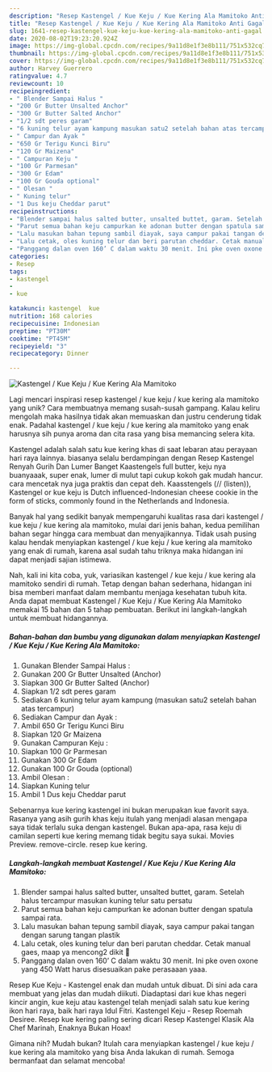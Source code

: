 ```yaml
---
description: "Resep Kastengel / Kue Keju / Kue Kering Ala Mamitoko Anti Gagal"
title: "Resep Kastengel / Kue Keju / Kue Kering Ala Mamitoko Anti Gagal"
slug: 1641-resep-kastengel-kue-keju-kue-kering-ala-mamitoko-anti-gagal
date: 2020-08-02T19:23:20.924Z
image: https://img-global.cpcdn.com/recipes/9a11d8e1f3e8b111/751x532cq70/kastengel-kue-keju-kue-kering-ala-mamitoko-foto-resep-utama.jpg
thumbnail: https://img-global.cpcdn.com/recipes/9a11d8e1f3e8b111/751x532cq70/kastengel-kue-keju-kue-kering-ala-mamitoko-foto-resep-utama.jpg
cover: https://img-global.cpcdn.com/recipes/9a11d8e1f3e8b111/751x532cq70/kastengel-kue-keju-kue-kering-ala-mamitoko-foto-resep-utama.jpg
author: Harvey Guerrero
ratingvalue: 4.7
reviewcount: 10
recipeingredient:
- " Blender Sampai Halus "
- "200 Gr Butter Unsalted Anchor"
- "300 Gr Butter Salted Anchor"
- "1/2 sdt peres garam"
- "6 kuning telur ayam kampung masukan satu2 setelah bahan atas tercampur"
- " Campur dan Ayak "
- "650 Gr Terigu Kunci Biru"
- "120 Gr Maizena"
- " Campuran Keju "
- "100 Gr Parmesan"
- "300 Gr Edam"
- "100 Gr Gouda optional"
- " Olesan "
- " Kuning telur"
- "1 Dus keju Cheddar parut"
recipeinstructions:
- "Blender sampai halus salted butter, unsalted buttet, garam. Setelah halus tercampur masukan kuning telur satu persatu"
- "Parut semua bahan keju campurkan ke adonan butter dengan spatula sampai rata."
- "Lalu masukan bahan tepung sambil diayak, saya campur pakai tangan dengan sarung tangan plastik"
- "Lalu cetak, oles kuning telur dan beri parutan cheddar. Cetak manual gaes, maap ya mencong2 dikit 🤣"
- "Panggang dalan oven 160’ C dalam waktu 30 menit. Ini pke oven oxone yang 450 Watt harus disesuaikan pake perasaaan yaaa."
categories:
- Resep
tags:
- kastengel
- 
- kue

katakunci: kastengel  kue 
nutrition: 168 calories
recipecuisine: Indonesian
preptime: "PT30M"
cooktime: "PT45M"
recipeyield: "3"
recipecategory: Dinner

---
```



![Kastengel / Kue Keju / Kue Kering Ala Mamitoko](https://img-global.cpcdn.com/recipes/9a11d8e1f3e8b111/751x532cq70/kastengel-kue-keju-kue-kering-ala-mamitoko-foto-resep-utama.jpg)

Lagi mencari inspirasi resep kastengel / kue keju / kue kering ala mamitoko yang unik? Cara membuatnya memang susah-susah gampang. Kalau keliru mengolah maka hasilnya tidak akan memuaskan dan justru cenderung tidak enak. Padahal kastengel / kue keju / kue kering ala mamitoko yang enak harusnya sih punya aroma dan cita rasa yang bisa memancing selera kita.

Kastengel adalah salah satu kue kering khas di saat lebaran atau perayaan hari raya lainnya. biasanya selalu berdampingan dengan Resep Kastengel Renyah Gurih Dan Lumer Banget Kaastengels full butter, keju nya buanyaaak, super enak, lumer di mulut tapi cukup kokoh gak mudah hancur. cara mencetak nya juga praktis dan cepat deh. Kaasstengels (// (listen)), Kastengel or kue keju is Dutch influenced-Indonesian cheese cookie in the form of sticks, commonly found in the Netherlands and Indonesia.

Banyak hal yang sedikit banyak mempengaruhi kualitas rasa dari kastengel / kue keju / kue kering ala mamitoko, mulai dari jenis bahan, kedua pemilihan bahan segar hingga cara membuat dan menyajikannya. Tidak usah pusing kalau hendak menyiapkan kastengel / kue keju / kue kering ala mamitoko yang enak di rumah, karena asal sudah tahu triknya maka hidangan ini dapat menjadi sajian istimewa.


Nah, kali ini kita coba, yuk, variasikan kastengel / kue keju / kue kering ala mamitoko sendiri di rumah. Tetap dengan bahan sederhana, hidangan ini bisa memberi manfaat dalam membantu menjaga kesehatan tubuh kita. Anda dapat membuat Kastengel / Kue Keju / Kue Kering Ala Mamitoko memakai 15 bahan dan 5 tahap pembuatan. Berikut ini langkah-langkah untuk membuat hidangannya.

<!--inarticleads1-->

##### Bahan-bahan dan bumbu yang digunakan dalam menyiapkan Kastengel / Kue Keju / Kue Kering Ala Mamitoko:

1. Gunakan  Blender Sampai Halus :
1. Gunakan 200 Gr Butter Unsalted (Anchor)
1. Siapkan 300 Gr Butter Salted (Anchor)
1. Siapkan 1/2 sdt peres garam
1. Sediakan 6 kuning telur ayam kampung (masukan satu2 setelah bahan atas tercampur)
1. Sediakan  Campur dan Ayak :
1. Ambil 650 Gr Terigu Kunci Biru
1. Siapkan 120 Gr Maizena
1. Gunakan  Campuran Keju :
1. Siapkan 100 Gr Parmesan
1. Gunakan 300 Gr Edam
1. Gunakan 100 Gr Gouda (optional)
1. Ambil  Olesan :
1. Siapkan  Kuning telur
1. Ambil 1 Dus keju Cheddar parut


Sebenarnya kue kering kastengel ini bukan merupakan kue favorit saya. Rasanya yang asih gurih khas keju itulah yang menjadi alasan mengapa saya tidak terlalu suka dengan kastengel. Bukan apa-apa, rasa keju di camilan seperti kue kering memang tidak begitu saya sukai. Movies Preview. remove-circle. resep kue kering. 

<!--inarticleads2-->

##### Langkah-langkah membuat Kastengel / Kue Keju / Kue Kering Ala Mamitoko:

1. Blender sampai halus salted butter, unsalted buttet, garam. Setelah halus tercampur masukan kuning telur satu persatu
1. Parut semua bahan keju campurkan ke adonan butter dengan spatula sampai rata.
1. Lalu masukan bahan tepung sambil diayak, saya campur pakai tangan dengan sarung tangan plastik
1. Lalu cetak, oles kuning telur dan beri parutan cheddar. Cetak manual gaes, maap ya mencong2 dikit 🤣
1. Panggang dalan oven 160’ C dalam waktu 30 menit. Ini pke oven oxone yang 450 Watt harus disesuaikan pake perasaaan yaaa.


Resep Kue Keju - Kastengel enak dan mudah untuk dibuat. Di sini ada cara membuat yang jelas dan mudah diikuti. Diadaptasi dari kue khas negeri kincir angin, kue keju atau kastengel telah menjadi salah satu kue kering ikon hari raya, baik hari raya Idul Fitri. Kastengel Keju - Resep Roemah Desiree. Resep kue kering paling sering dicari Resep Kastengel Klasik Ala Chef Marinah, Enaknya Bukan Hoax! 

Gimana nih? Mudah bukan? Itulah cara menyiapkan kastengel / kue keju / kue kering ala mamitoko yang bisa Anda lakukan di rumah. Semoga bermanfaat dan selamat mencoba!
